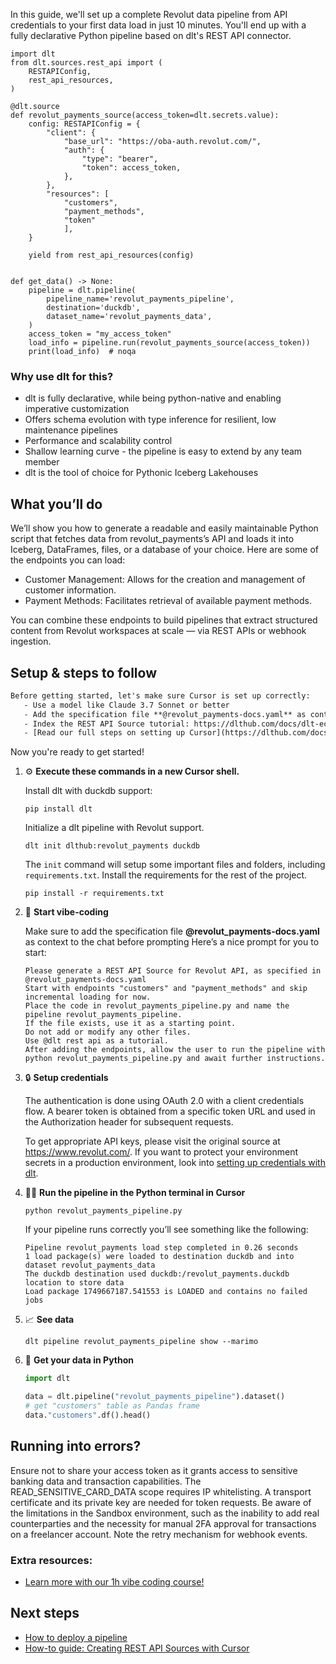 In this guide, we'll set up a complete Revolut data pipeline from API credentials to your first data load in just 10 minutes. You'll end up with a fully declarative Python pipeline based on dlt's REST API connector.

```python-outcome
import dlt
from dlt.sources.rest_api import (
    RESTAPIConfig,
    rest_api_resources,
)

@dlt.source
def revolut_payments_source(access_token=dlt.secrets.value):
    config: RESTAPIConfig = {
        "client": {
            "base_url": "https://oba-auth.revolut.com/",
            "auth": {
                "type": "bearer",
                "token": access_token,
            },
        },
        "resources": [
            "customers",
            "payment_methods",
            "token"
            ],
    }

    yield from rest_api_resources(config)


def get_data() -> None:
    pipeline = dlt.pipeline(
        pipeline_name='revolut_payments_pipeline',
        destination='duckdb',
        dataset_name='revolut_payments_data', 
    )
    access_token = "my_access_token"
    load_info = pipeline.run(revolut_payments_source(access_token))
    print(load_info)  # noqa
```

### Why use dlt for this?

- dlt is fully declarative, while being python-native and enabling imperative customization
- Offers schema evolution with type inference for resilient, low maintenance pipelines
- Performance and scalability control
- Shallow learning curve - the pipeline is easy to extend by any team member
- dlt is the tool of choice for Pythonic Iceberg Lakehouses

## What you’ll do

We’ll show you how to generate a readable and easily maintainable Python script that fetches data from revolut_payments’s API and loads it into Iceberg, DataFrames, files, or a database of your choice. Here are some of the endpoints you can load:

- Customer Management: Allows for the creation and management of customer information. 
- Payment Methods: Facilitates retrieval of available payment methods.

You can combine these endpoints to build pipelines that extract structured content from Revolut workspaces at scale — via REST APIs or webhook ingestion.

## Setup & steps to follow

```default
Before getting started, let's make sure Cursor is set up correctly:
   - Use a model like Claude 3.7 Sonnet or better
   - Add the specification file **@revolut_payments-docs.yaml** as context
   - Index the REST API Source tutorial: https://dlthub.com/docs/dlt-ecosystem/verified-sources/rest_api/ and add it to context as **@dlt rest api**
   - [Read our full steps on setting up Cursor](https://dlthub.com/docs/dlt-ecosystem/llm-tooling/cursor-restapi#23-configuring-cursor-with-documentation)
```

Now you're ready to get started! 

1. ⚙️ **Execute these commands in a new Cursor shell.**
    
    Install dlt with duckdb support:
    ```shell
    pip install dlt
    ```

    Initialize a dlt pipeline with Revolut support.
    ```shell
    dlt init dlthub:revolut_payments duckdb
    ```

    The `init` command will setup some important files and folders, including `requirements.txt`. Install the requirements for the rest of the project.
    ```shell
    pip install -r requirements.txt
    ```
    
2. 🤠 **Start vibe-coding**
    
    Make sure to add the specification file **@revolut_payments-docs.yaml** as context to the chat before prompting
    Here’s a nice prompt for you to start: 
    
    ```prompt
    Please generate a REST API Source for Revolut API, as specified in @revolut_payments-docs.yaml 
    Start with endpoints "customers" and "payment_methods" and skip incremental loading for now. 
    Place the code in revolut_payments_pipeline.py and name the pipeline revolut_payments_pipeline. 
    If the file exists, use it as a starting point. 
    Do not add or modify any other files. 
    Use @dlt rest api as a tutorial. 
    After adding the endpoints, allow the user to run the pipeline with python revolut_payments_pipeline.py and await further instructions.
    ```

    
3. 🔒 **Setup credentials** 
    
    The authentication is done using OAuth 2.0 with a client credentials flow. A bearer token is obtained from a specific token URL and used in the Authorization header for subsequent requests.
    
    To get appropriate API keys, please visit the original source at https://www.revolut.com/.
    If you want to protect your environment secrets in a production environment, look into [setting up credentials with dlt](https://dlthub.com/docs/walkthroughs/add_credentials).
    
4. 🏃‍♀️ **Run the pipeline in the Python terminal in Cursor**
    
    ```shell
    python revolut_payments_pipeline.py
    ```
    
    If your pipeline runs correctly you’ll see something like the following:
    
    ```shell
    Pipeline revolut_payments load step completed in 0.26 seconds
    1 load package(s) were loaded to destination duckdb and into dataset revolut_payments_data
    The duckdb destination used duckdb:/revolut_payments.duckdb location to store data
    Load package 1749667187.541553 is LOADED and contains no failed jobs
    ```
    
5. 📈 **See data**
    
    ```shell
    dlt pipeline revolut_payments_pipeline show --marimo
    ```
    
6. 🐍 **Get your data in Python**
    
    ```python
    import dlt

   data = dlt.pipeline("revolut_payments_pipeline").dataset()
   # get "customers" table as Pandas frame
   data."customers".df().head()
    ```

## Running into errors?

Ensure not to share your access token as it grants access to sensitive banking data and transaction capabilities. The READ_SENSITIVE_CARD_DATA scope requires IP whitelisting. A transport certificate and its private key are needed for token requests. Be aware of the limitations in the Sandbox environment, such as the inability to add real counterparties and the necessity for manual 2FA approval for transactions on a freelancer account. Note the retry mechanism for webhook events.

### Extra resources:

- [Learn more with our 1h vibe coding course!](https://www.youtube.com/watch?v=GGid70rnJuM)

## Next steps

- [How to deploy a pipeline](https://dlthub.com/docs/walkthroughs/deploy-a-pipeline)
- [How-to guide: Creating REST API Sources with Cursor](https://dlthub.com/docs/dlt-ecosystem/llm-tooling/cursor-restapi)